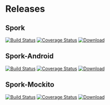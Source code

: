 # Releases

## Spork

[![Build Status][spork-build-status-svg]][spork-build-status-link]
[![Coverage Status][spork-coverage-svg]][spork-coverage-link]
[![Download][spork-download-svg]][spork-download-link]

## Spork-Android

[![Build Status][spork-android-build-status-svg]][spork-android-build-status-link]
[![Coverage Status][spork-android-coverage-svg]][spork-android-coverage-link]
[![Download][spork-android-download-svg]][spork-android-download-link]

## Spork-Mockito

[![Build Status][spork-mockito-build-status-svg]][spork-mockito-build-status-link]
[![Coverage Status][spork-mockito-coverage-svg]][spork-mockito-coverage-link]
[![Download][spork-mockito-download-svg]][spork-mockito-download-link]


[spork-build-status-svg]: http://img.shields.io/travis/SporkLibrary/Spork-Android/master.svg?style=flat
[spork-build-status-link]: https://travis-ci.org/SporkLibrary/Spork-Android
[spork-coverage-svg]: https://coveralls.io/repos/github/SporkLibrary/Spork-Android/badge.svg?branch=master
[spork-coverage-link]: https://coveralls.io/github/SporkLibrary/Spork-Android?branch=master
[spork-download-svg]: https://api.bintray.com/packages/sporklibrary/spork/spork-android/images/download.svg
[spork-download-link]: https://bintray.com/sporklibrary/spork/spork-android/_latestVersion

[spork-android-build-status-svg]: http://img.shields.io/travis/SporkLibrary/Spork/master.svg?style=flat
[spork-android-build-status-link]: https://travis-ci.org/SporkLibrary/Spork
[spork-android-download-svg]: https://api.bintray.com/packages/sporklibrary/spork/spork/images/download.svg
[spork-android-download-link]: https://bintray.com/sporklibrary/spork/spork/_latestVersion
[spork-android-coverage-svg]: https://coveralls.io/repos/github/SporkLibrary/Spork/badge.svg?branch=master
[spork-android-coverage-link]: https://coveralls.io/github/SporkLibrary/Spork?branch=master

[spork-mockito-build-status-svg]: http://img.shields.io/travis/SporkLibrary/Spork-Mockito/master.svg?style=flat
[spork-mockito-build-status-link]: https://travis-ci.org/SporkLibrary/Spork-Mockito
[spork-mockito-download-svg]: https://api.bintray.com/packages/sporklibrary/spork/spork-mockito/images/download.svg
[spork-mockito-download-link]: https://bintray.com/sporklibrary/spork/spork-mockito/_latestVersion
[spork-mockito-coverage-svg]: https://coveralls.io/repos/github/SporkLibrary/Spork-Mockito/badge.svg?branch=master
[spork-mockito-coverage-link]: https://coveralls.io/github/SporkLibrary/Spork-Mockito?branch=master
